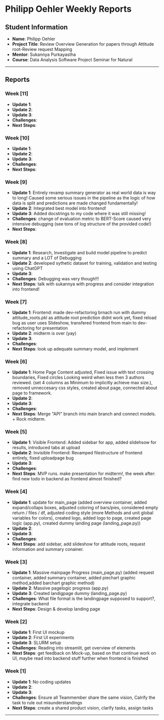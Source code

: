 # Philipp Oehler Weekly Reports

## Student Information
- **Name**: Philipp Oehler
- **Project Title**: Review Overview Generation for papers through Attitude root-Review request Mapping 
- **Mentor**: Sukannya Purkayastha
- **Course**: Data Analysis Software Project Seminar for Natural 

---

## Reports

### Week [11]

- **Update 1**: 
- **Update 2**: 
- **Update 3**: 
- **Challenges**: 
- **Next Steps**: 

### Week [10]

- **Update 1**: 
- **Update 2**: 
- **Update 3**: 
- **Challenges**: 
- **Next Steps**: 

### Week [9]

- **Update 1**: Entirely revamp summary generator as real world data is way to long! Caused some serious issues in the pipeline as the logic of how data is split and predictions are made changed fundamentally!
- **Update 2**: Integrated best model into frontend! 
- **Update 3**: Added docstrings to my code where it was still missing!
- **Challenges**: change of evaluation metric to BERT-Score caused very intensive debugging (see tons of log structure of the provided code!)
- **Next Steps**: 

### Week [8]

- **Update 1**: Research, Investigate and build model pipeline to predict summary and a LOT of Debugging
- **Update 2**: developed sythetic dataset for training, validation and testing using ChatGPT
- **Update 3**: 
- **Challenges**: Debugging was very though!!! 
- **Next Steps**: talk with sukannya with progress and consider integration into frontend!

### Week [7]

- **Update 1**: Frontend: made dev-refactoring brnach run with dummy attitude_roots.pkl as attitude root prediction didnt work yet, fixed reload bug as user uses Slideshow, transfered frontend from main to dev-refactoring for presentation
- **Update 2**: midterm is over (yay)
- **Update 3**: 
- **Challenges**: 
- **Next Steps**: look up adequate summary model, and implement

### Week [6]

- **Update 1**: Home Page Content adjusted, Fixed issue with text crossing boundaries, Fixed circles Looking weird when less then 3 authors reviewed. (set 4 columns as Minimum to implicitly achieve max size.), removed unneccesary css styles, created about page, connected about page to framework.
- **Update 2**: 
- **Update 3**: 
- **Challenges**: 
- **Next Steps**: Merge "API" branch into main branch and connect models. + Rock midterm.


### Week [5]

- **Update 1**: Visible Frontend: Added sidebar for app, added slidehsow for results, introduced tabs at upload
- **Update 2**: Invisible Frontend: Revamped filestructure of frontend entirely, fixed uploadpage bug
- **Update 3**: 
- **Challenges**: 
- **Next Steps**: MVP runs. make presentation for midterm!, the week after: find new todo in backend as frontend almost finished?

### Week [4]

- **Update 1**: update for main_page (added overview container, added expand/collaps boxes, adjusted coloring of bars/pies, considered empty return / files / df, adjusted coding style (more Methods and unit global variables for colors), created logo, added logo to page, created page logic (app.py), created dummy landing page (landing_page.py))
- **Update 2**: 
- **Update 3**: 
- **Challenges**: 
- **Next Steps**: add sidebar, add slideshow for attitude roots, request information and summary conainer.

### Week [3]

- **Update 1**: Massive mainpage Progress (main_page.py) (added request container, added summary container, added piechart graphic method,added barchart graphic method)
- **Update 2**: Massive pagelogic progress (app.py)
- **Update 3**: Created landigpage dummy (landing_page.py)
- **Challenges**: What file format is the landingpage supposed to support?, integrate backend
- **Next Steps**: Design & develop landing page

### Week [2]

- **Update 1**: First UI mockup
- **Update 2**: First UI experiments
- **Update 3**: SLURM setup
- **Challenges**: Reading into streamlit, get overview of elements
- **Next Steps**: get feedback on Mock-up, based on that continue work on UI, maybe read into backend stuff further when frontend is finished

### Week [1]

- **Update 1**: No coding updates 
- **Update 2**: 
- **Update 3**: 
- **Challenges**: Ensure all Teammember share the same vision, Calrify the task to rule out misunderstandings
- **Next Steps**: create a shared product vision, clarify tasks, assign tasks

---
